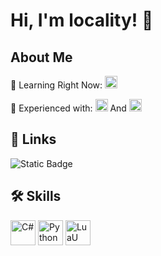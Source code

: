


# Hi, I'm locality! 👋


## About Me
🏫 Learning Right Now: <img src="https://cdn.jsdelivr.net/gh/devicons/devicon/icons/csharp/csharp-original.svg" alt="C#" width="20" height="20"/>

🧪 Experienced with: <img src="https://cdn.jsdelivr.net/gh/devicons/devicon/icons/python/python-original.svg" alt="Python" width="20" height="20"/> And <img src="https://devforum-uploads.s3.dualstack.us-east-2.amazonaws.com/uploads/original/4X/c/5/a/c5acf1685bdf34d1d721c0c5ec8fc3c4e8c80b03.png" alt="LuaU" width="20" height="20" />


## 🔗 Links
<img alt="Static Badge" src="https://img.shields.io/badge/Discord-0?style=for-the-badge&logo=discord&color=black"> 

## 🛠 Skills
<img src="https://cdn.jsdelivr.net/gh/devicons/devicon/icons/csharp/csharp-original.svg" alt="C#" width="40" height="40"/>  <img src="https://cdn.jsdelivr.net/gh/devicons/devicon/icons/python/python-original.svg" alt="Python" width="40" height="40"/> <img src="https://devforum-uploads.s3.dualstack.us-east-2.amazonaws.com/uploads/original/4X/c/5/a/c5acf1685bdf34d1d721c0c5ec8fc3c4e8c80b03.png" alt="LuaU" width="40" height="40" />
